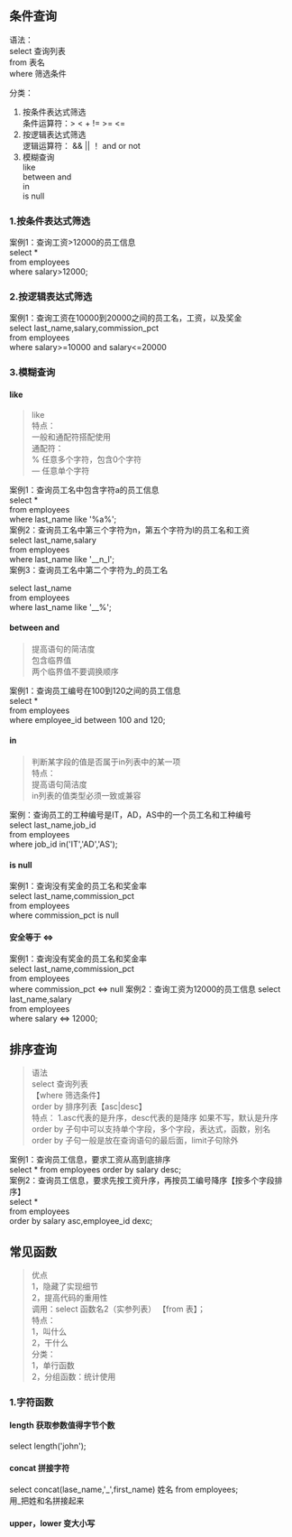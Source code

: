 ## 条件查询
语法：  
    select    查询列表  
    from      表名  
    where     筛选条件

分类：  
1. 按条件表达式筛选  
   条件运算符：> < + != >= <=  
2. 按逻辑表达式筛选  
   逻辑运算符：
          && || ！
          and or not
3. 模糊查询  
   like  
   between and  
   in  
   is null  
### 1.按条件表达式筛选  
案例1：查询工资>12000的员工信息  
select *   
from employees  
where salary>12000;  
### 2.按逻辑表达式筛选
案例1：查询工资在10000到20000之间的员工名，工资，以及奖金  
select last_name,salary,commission_pct   
from employees  
where salary>=10000 and salary<=20000  
### 3.模糊查询

#### like
>like  
特点：  
一般和通配符搭配使用  
通配符：  
% 任意多个字符，包含0个字符  
— 任意单个字符  

案例1：查询员工名中包含字符a的员工信息  
select *  
from  employees  
where last_name like '%a%';  
案例2：查询员工名中第三个字符为n，第五个字符为l的员工名和工资  
select last_name,salary  
from employees  
where  last_name like '__n_l';  
案例3：查询员工名中第二个字符为_的员工名  

select last_name  
from employees  
where last_name like '_\_%';  

#### between and
>提高语句的简洁度  
>包含临界值  
>两个临界值不要调换顺序

案例1：查询员工编号在100到120之间的员工信息  
select *  
from employees  
where employee_id between 100 and 120;  
#### in
>判断某字段的值是否属于in列表中的某一项  
>特点：  
>提高语句简洁度  
>in列表的值类型必须一致或兼容


案例：查询员工的工种编号是IT，AD，AS中的一个员工名和工种编号  
select last_name,job_id  
from employees  
where job_id in('IT','AD','AS');  
#### is null
案例1：查询没有奖金的员工名和奖金率  
select last_name,commission_pct  
from employees  
where commission_pct is null  
#### 安全等于 <=>
案例1：查询没有奖金的员工名和奖金率  
select last_name,commission_pct  
from employees  
where commission_pct <=> null
案例2：查询工资为12000的员工信息
select last_name,salary  
from employees  
where salary <=> 12000;  
## 排序查询
>语法  
>select 查询列表  
>【where 筛选条件】  
>order by 排序列表【asc|desc】  
>特点：
>1.asc代表的是升序，desc代表的是降序
>如果不写，默认是升序  
>order by 子句中可以支持单个字段，多个字段，表达式，函数，别名  
>order by 子句一般是放在查询语句的最后面，limit子句除外

案例1：查询员工信息，要求工资从高到底排序  
select * from employees order by salary desc;  
案例2：查询员工信息，要求先按工资升序，再按员工编号降序【按多个字段排序】  
select *  
from employees  
order by salary asc,employee_id dexc;  
## 常见函数
>优点  
>1，隐藏了实现细节  
>2，提高代码的重用性  
>调用：select 函数名2（实参列表） 【from 表】；  
>特点：  
>1，叫什么    
>2，干什么    
>分类：  
>1，单行函数   
>2，分组函数：统计使用  

### 1.字符函数
#### length 获取参数值得字节个数
select length('john');
#### concat 拼接字符
select concat(lase_name,'_',first_name) 姓名 from employees;    
用_把姓和名拼接起来
#### upper，lower 变大小写
